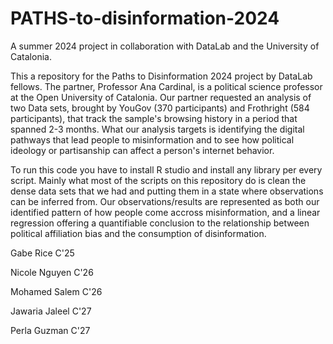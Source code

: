 # PATHS-to-disinformation-2024
A summer 2024 project in collaboration with DataLab and the University of Catalonia.

This a repository for the Paths to Disinformation 2024 project by DataLab fellows. The partner, Professor Ana Cardinal, is a political science professor at the Open University of Catalonia. Our partner requested an analysis of two Data sets, brought by YouGov (370 participants) and Frothright (584 participants), that track the sample's browsing history in a period that spanned 2-3 months. What our analysis targets is identifying the digital pathways that lead people to misinformation and to see how political ideology or partisanship can affect a person's internet behavior.   

To run this code you have to install R studio and install any library per every script. Mainly what most of the scripts on this repository do is clean the dense data sets that we had and putting them in a state where observations can be inferred from. Our observations/results are represented as both our identified pattern of how people come accross misinformation, and a linear regression offering a quantifiable conclusion to the relationship between political affiliation bias and the consumption of disinformation. 

Gabe Rice C'25

Nicole Nguyen C'26

Mohamed Salem C'26

Jawaria Jaleel C'27

Perla Guzman C'27